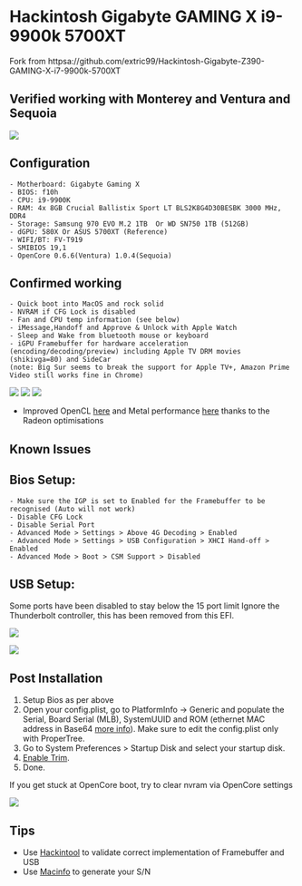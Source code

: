 # Hackintosh Gigabyte GAMING X i9-9900k 5700XT
Fork from httpsa://github.com/extric99/Hackintosh-Gigabyte-Z390-GAMING-X-i7-9900k-5700XT

## Verified working with Monterey and Ventura and Sequoia


![](https://github.com/etscript/Hackintosh-Gigabyte-Z390-GAMING-X-i7-9900k-5700XT/blob/main/screenshot/Screenshot_BigSur.png)

## Configuration
```
- Motherboard: Gigabyte Gaming X
- BIOS: f10h
- CPU: i9-9900K  
- RAM: 4x 8GB Crucial Ballistix Sport LT BLS2K8G4D30BESBK 3000 MHz, DDR4
- Storage: Samsung 970 EVO M.2 1TB  Or WD SN750 1TB (512GB)
- dGPU: 580X Or ASUS 5700XT (Reference)  
- WIFI/BT: FV-T919  
- SMIBIOS 19,1
- OpenCore 0.6.6(Ventura) 1.0.4(Sequoia)
```
## Confirmed working
```
- Quick boot into MacOS and rock solid
- NVRAM if CFG Lock is disabled
- Fan and CPU temp information (see below)
- iMessage,Handoff and Approve & Unlock with Apple Watch
- Sleep and Wake from bluetooth mouse or keyboard
- iGPU Framebuffer for hardware acceleration (encoding/decoding/preview) including Apple TV DRM movies (shikivga=80) and SideCar
(note: Big Sur seems to break the support for Apple TV+, Amazon Prime Video still works fine in Chrome)
```
![](https://github.com/etscript/Hackintosh-Gigabyte-Z390-GAMING-X-i7-9900k-5700XT/blob/main/screenshot/Screenshot_temp.png)
![](https://github.com/etscript/Hackintosh-Gigabyte-Z390-GAMING-X-i7-9900k-5700XT/blob/main/screenshot/Screenshot_Hackintool_1.png)
![](https://github.com/etscript/Hackintosh-Gigabyte-Z390-GAMING-X-i7-9900k-5700XT/blob/main/screenshot/Screenshot%20Framebuffer.png)

- Improved OpenCL [here](https://browser.geekbench.com/v5/compute/1264374) and Metal performance [here](https://browser.geekbench.com/v5/compute/1264376) thanks to the Radeon optimisations

## Known Issues


## Bios Setup:
```
- Make sure the IGP is set to Enabled for the Framebuffer to be recognised (Auto will not work)
- Disable CFG Lock
- Disable Serial Port
- Advanced Mode > Settings > Above 4G Decoding > Enabled
- Advanced Mode > Settings > USB Configuration > XHCI Hand-off > Enabled
- Advanced Mode > Boot > CSM Support > Disabled
```

## USB Setup:

Some ports have been disabled to stay below the 15 port limit
Ignore the Thunderbolt controller, this has been removed from this EFI.

![](https://github.com/etscript/Hackintosh-Gigabyte-Z390-GAMING-X-i7-9900k-5700XT/blob/main/screenshot/Screenshot_USB_Layout.png)

![](https://github.com/etscript/Hackintosh-Gigabyte-Z390-GAMING-X-i7-9900k-5700XT/blob/main/screenshot/Screenshot_USB.png)

## Post Installation

1. Setup Bios as per above
2. Open your config.plist, go to PlatformInfo -> Generic and populate the Serial, Board Serial (MLB), SystemUUID and ROM (ethernet MAC address in Base64 [more info](https://dortania.github.io/OpenCore-Post-Install/universal/iservices.html#fixing-en0)). Make sure to edit the config.plist only with ProperTree.
3. Go to System Preferences > Startup Disk and select your startup disk.
4. [Enable Trim](https://www.howtogeek.com/222077/how-to-enable-trim-for-third-party-ssds-on-mac-os-x/).
5. Done.

If you get stuck at OpenCore boot, try to clear nvram via OpenCore settings  

![](https://github.com/etscript/Hackintosh-Gigabyte-Z390-GAMING-X-i7-9900k-5700XT/blob/main/screenshot/Screenshot_MAC.png)


## Tips
- Use [Hackintool](http://headsoft.com.au/download/mac/Hackintool.zip) to validate correct implementation of Framebuffer and USB
- Use [Macinfo](https://github.com/acidanthera/MacInfoPkg) to generate your S/N
